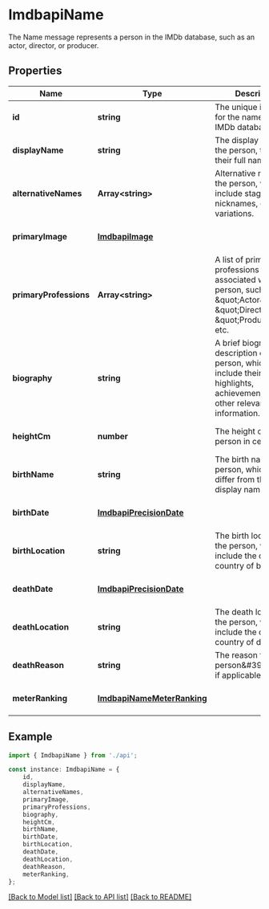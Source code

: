 # ImdbapiName

The Name message represents a person in the IMDb database, such as an actor, director, or producer.

## Properties

Name | Type | Description | Notes
------------ | ------------- | ------------- | -------------
**id** | **string** | The unique identifier for the name in the IMDb database. | [optional] [default to undefined]
**displayName** | **string** | The display name of the person, typically their full name. | [optional] [default to undefined]
**alternativeNames** | **Array&lt;string&gt;** | Alternative names for the person, which may include stage names, nicknames, or other variations. | [optional] [default to undefined]
**primaryImage** | [**ImdbapiImage**](ImdbapiImage.md) |  | [optional] [default to undefined]
**primaryProfessions** | **Array&lt;string&gt;** | A list of primary professions associated with the person, such as \&quot;Actor\&quot;, \&quot;Director\&quot;, \&quot;Producer\&quot;, etc. | [optional] [default to undefined]
**biography** | **string** | A brief biography or description of the person, which may include their career highlights, achievements, and other relevant information. | [optional] [default to undefined]
**heightCm** | **number** | The height of the person in centimeters. | [optional] [default to undefined]
**birthName** | **string** | The birth name of the person, which may differ from their display name. | [optional] [default to undefined]
**birthDate** | [**ImdbapiPrecisionDate**](ImdbapiPrecisionDate.md) |  | [optional] [default to undefined]
**birthLocation** | **string** | The birth location of the person, which may include the city and country of birth. | [optional] [default to undefined]
**deathDate** | [**ImdbapiPrecisionDate**](ImdbapiPrecisionDate.md) |  | [optional] [default to undefined]
**deathLocation** | **string** | The death location of the person, which may include the city and country of death. | [optional] [default to undefined]
**deathReason** | **string** | The reason for the person\&#39;s death, if applicable. | [optional] [default to undefined]
**meterRanking** | [**ImdbapiNameMeterRanking**](ImdbapiNameMeterRanking.md) |  | [optional] [default to undefined]

## Example

```typescript
import { ImdbapiName } from './api';

const instance: ImdbapiName = {
    id,
    displayName,
    alternativeNames,
    primaryImage,
    primaryProfessions,
    biography,
    heightCm,
    birthName,
    birthDate,
    birthLocation,
    deathDate,
    deathLocation,
    deathReason,
    meterRanking,
};
```

[[Back to Model list]](../README.md#documentation-for-models) [[Back to API list]](../README.md#documentation-for-api-endpoints) [[Back to README]](../README.md)
